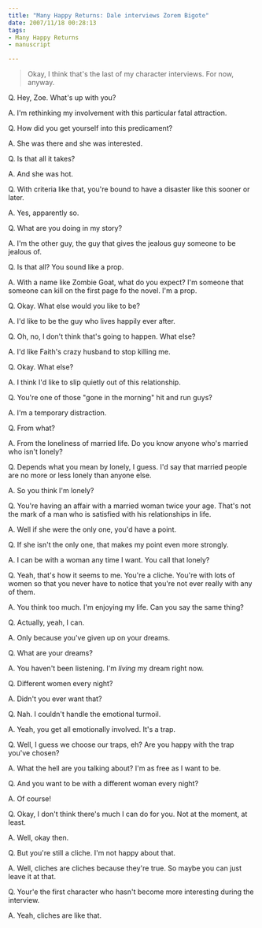 ```yaml
--- 
title: "Many Happy Returns: Dale interviews Zorem Bigote"
date: 2007/11/18 00:28:13
tags: 
- Many Happy Returns
- manuscript

---
```


<blockquote>Okay, I think that's the last of my character interviews.  For now, anyway.</blockquote>
Q. Hey, Zoe.  What's up with you?

A. I'm rethinking my involvement with this particular fatal attraction.

Q. How did you get yourself into this predicament?

A. She was there and she was interested.

Q. Is that all it takes?

A. And she was hot.

Q. With criteria like that, you're bound to have a disaster like this sooner or later.

A. Yes, apparently so.

Q. What are you doing in my story?

A. I'm the other guy, the guy that gives the jealous guy someone to be jealous of.

Q. Is that all?  You sound like a prop.

A. With a name like Zombie Goat, what do you expect?  I'm someone that someone can kill on the first page fo the novel.  I'm a prop.

Q. Okay.  What else would you like to be?

A. I'd like to be the guy who lives happily ever after.

Q. Oh, no, I don't think that's going to happen.  What else?

A. I'd like Faith's crazy husband to stop killing me.

Q. Okay.  What else?

A. I think I'd like to slip quietly out of this relationship.

Q. You're one of those "gone in the morning" hit and run guys?

A. I'm a temporary distraction.

Q. From what?

A. From the loneliness of married life.  Do you know anyone who's married who isn't lonely?

Q. Depends what you mean by lonely, I guess.  I'd say that married people are no more or less lonely than anyone else.

A. So you think I'm lonely?

Q. You're having an affair with a married woman twice your age.  That's not the mark of a man who is satisfied with his relationships in life.

A. Well if she were the only one, you'd have a point.

Q. If she isn't the only one, that makes my point even more strongly.

A. I can be with a woman any time I want.  You call that lonely?

Q. Yeah, that's how it seems to me.  You're a cliche.  You're with lots of women so that you never have to notice that you're not ever really with any of them.

A. You think too much.  I'm enjoying my life.  Can you say the same thing?

Q. Actually, yeah, I can.

A. Only because you've given up on your dreams.

Q. What are your dreams?

A. You haven't been listening.  I'm *living* my dream right now.

Q. Different women every night?

A. Didn't you ever want that?

Q. Nah.  I couldn't handle the emotional turmoil.

A. Yeah, you get all emotionally involved.  It's a trap.

Q. Well, I guess we choose our traps, eh?  Are you happy with the trap you've chosen?

A. What the hell are you talking about?  I'm as free as I want to be.

Q. And you want to be with a different woman every night?

A. Of course!

Q. Okay, I don't think there's much I can do for you.  Not at the moment, at least.

A. Well, okay then.

Q. But you're still a cliche.  I'm not happy about that.

A. Well, cliches are cliches because they're true.  So maybe you can just leave it at that.

Q. Your'e the first character who hasn't become more interesting during the interview.

A. Yeah, cliches are like that.
